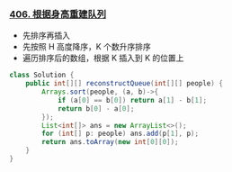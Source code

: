 ### [406. 根据身高重建队列](https://leetcode-cn.com/problems/queue-reconstruction-by-height/)

* 先排序再插入
* 先按照 H 高度降序，K 个数升序排序
* 遍历排序后的数组，根据 K 插入到 K 的位置上

```java
class Solution {
    public int[][] reconstructQueue(int[][] people) {
        Arrays.sort(people, (a, b)->{
            if (a[0] == b[0]) return a[1] - b[1];
            return b[0] - a[0];
        });
        List<int[]> ans = new ArrayList<>();
        for (int[] p: people) ans.add(p[1], p);
        return ans.toArray(new int[0][0]);
    }
}
```

